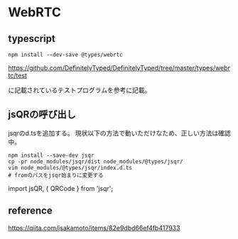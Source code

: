 # WebRTC

## typescript

```
npm install --dev-save @types/webrtc
```

https://github.com/DefinitelyTyped/DefinitelyTyped/tree/master/types/webrtc/test

に記載されているテストプログラムを参考に記載。


## jsQRの呼び出し

jsqrのd.tsを追加する。
現状以下の方法で動いただけなため、正しい方法は確認中。


```
npm install --save-dev jsqr
cp -pr node_modules/jsqr/dist node_modules/@types/jsqr/
vim node_modules/@types/jsqr/index.d.ts
# fromのパスをjsqr始まりに変更する
```

import jsQR, { QRCode } from 'jsqr';




## reference
https://qiita.com/jsakamoto/items/82e9dbd66ef4fb417933
